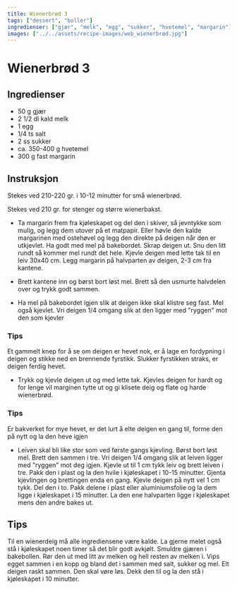 ```yaml
---
title: Wienerbrød 3
tags: ["dessert", "boller"]
ingredienser: ["gjær", "melk", "egg", "sukker", "hvetemel", "margarin"]
images: ["../../assets/recipe-images/web_wienerbrød.jpg"]
---
```


# Wienerbrød 3

## Ingredienser

- 50 g gjær
- 2 1/2 dl kald melk
- 1 egg
- 1/4 ts salt
- 2 ss sukker
- ca. 350-400 g hvetemel
- 300 g fast margarin

## Instruksjon

Stekes ved 210-220 gr. i 10-12 minutter for små wienerbrød.

Stekes ved 210 gr. for stenger og større wienerbakst.

- Ta margarin frem fra kjøleskapet og del den i skiver, så jevntykke som mulig, og legg dem utover på et matpapir. Eller høvle den kalde margarinen med ostehøvel og legg den direkte på deigen når den er utkjevlet. Ha godt med mel på bakebordet. Skrap deigen ut. Snu den litt rundt så kommer mel rundt det hele. Kjevle deigen med lette tak til en leiv 30x40 cm. Legg margarin på halvparten av deigen, 2-3 cm fra kantene.

- Brett kantene inn og børst bort løst mel. Brett så den usmurte halvdelen over og trykk godt sammen.

- Ha mel på bakebordet igjen slik at deigen ikke skal klistre seg fast. Mel også kjevlet. Vri deigen 1/4 omgang slik at den ligger med "ryggen" mot den som kjevler

### Tips

Et gammelt knep for å se om deigen er hevet nok, er å lage en fordypning i deigen og stikke ned en brennende fyrstikk. Slukker fyrstikken straks, er deigen ferdig hevet.

- Trykk og kjevle deigen ut og med lette tak. Kjevles deigen for hardt og for lenge vil marginen tytte ut og gi klisete deig og flate og harde wienerbrød.

### Tips

Er bakverket for mye hevet, er det lurt å elte deigen en gang til, forme den på nytt og la den heve igjen

- Leiven skal bli like stor som ved første gangs kjevling. Børst bort løst mel. Brett den sammen i tre. Vri deigen 1/4 omgang slik at leiven ligger med "ryggen" mot deg igjen. Kjevle ut til 1 cm tykk leiv og brett leiven i tre. Pakk den i plast og la den hvile i kjøleskapet i 10-15 minutter. Gjenta kjevlingen og brettingen enda en gang. Kjevle deigen på nytt vel 1 cm tykk. Del den i to. Pakk delene i plast eller aluminiumsfolie og la dem ligge i kjøleskapet i 15 minutter. La den ene halvparten ligge i kjøleskapet mens den andre bakes ut.

## Tips

Til en wienerdeig må alle ingrediensene være kalde. La gjerne melet også stå i kjøleskapet noen timer så det blir godt avkjølt. Smuldre gjæren i bakebollen. Rør den ut med litt av melken og hell resten av melken i. Vips egget sammen i en kopp og bland det i sammen med salt, sukker og mel. Elt deigen raskt sammen. Den skal vøre løs. Dekk den til og la den stå i kjøleskapet i 10 minutter.
